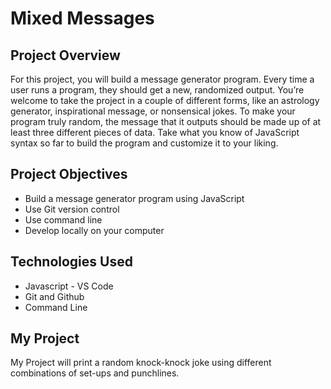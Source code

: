 # Mixed Messages
 
 ## Project Overview

 For this project, you will build a message generator program. Every time a user runs a program, they should get a new, randomized output. You’re welcome to take the project in a couple of different forms, like an astrology generator, inspirational message, or nonsensical jokes. To make your program truly random, the message that it outputs should be made up of at least three different pieces of data. Take what you know of JavaScript syntax so far to build the program and customize it to your liking.


## Project Objectives

* Build a message generator program using JavaScript
* Use Git version control
* Use command line
* Develop locally on your computer


## Technologies Used

* Javascript - VS Code
* Git and Github
* Command Line


## My Project

My Project will print a random knock-knock joke using different combinations of set-ups and punchlines.

